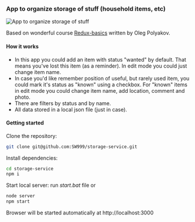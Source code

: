 ### App to organize storage of stuff (household items, etc)

![App to organize storage of stuff](../master/public/images/app-screen.jpg)

Based on wonderful course <a href="https://github.com/codedojo/redux-basics">Redux-basics</a> written by Oleg Polyakov.

#### How it works
* In this app you could add an item with status "wanted" by default. That means you've lost this item (as a reminder). In edit mode you could just change item name.
* In case you'd like remember position of useful, but rarely used item, you could mark it's status as "known" using a checkbox. For "known" items in edit mode you could change item name, add location, comment and photo.
* There are filters by status and by name.
* All data stored in a local json file (just in case).

#### Getting started

Clone the repository:

```sh
git clone git@github.com:SW999/storage-service.git
```

Install dependencies: 

```sh
cd storage-service
npm i
```
Start local server: run <i>start.bat</i> file or

```sh
node server
npm start
```

Browser will be started automatically at http://localhost:3000
